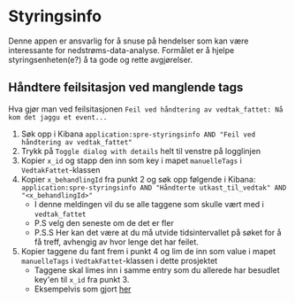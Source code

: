 # Styringsinfo

Denne appen er ansvarlig for å snuse på hendelser som kan være interessante for nedstrøms-data-analyse. Formålet er å hjelpe styringsenheten(e?) å ta gode og rette avgjørelser.

## Håndtere feilsitasjon ved manglende tags

Hva gjør man ved feilsitasjonen `Feil ved håndtering av vedtak_fattet: Nå kom det jaggu et event...`

1. Søk opp i Kibana `application:spre-styringsinfo AND "Feil ved håndtering av vedtak_fattet"`
2. Trykk på `Toggle dialog with details` helt til venstre på logglinjen
3. Kopier `x_id` og stapp den inn som key i mapet `manuelleTags` i `VedtakFattet`-klassen
4. Kopier `x_behandlingId` fra punkt 2 og søk opp følgende i Kibana: `application:spre-styringsinfo AND "Håndterte utkast_til_vedtak" AND "<x_behandlingId>"` 
   - I denne meldingen vil du se alle taggene som skulle vært med i `vedtak_fattet`
   - P.S velg den seneste om de det er fler 
   - P.S.S Her kan det være at du må utvide tidsintervallet på søket for å få treff, avhengig av hvor lenge det har feilet.  
5. Kopier taggene  du fant frem i punkt 4 og lim de inn som value i mapet `manuelleTags` i `VedtakFattet`-klassen i dette prosjektet
   - Taggene skal limes inn i samme entry som du allerede har besudlet key'en til `x_id` fra punkt 3. 
   - Eksempelvis som gjort [her](https://github.com/navikt/helse-spre/commit/cf26da42fd186e2d514f15d8045624910938b5f0)